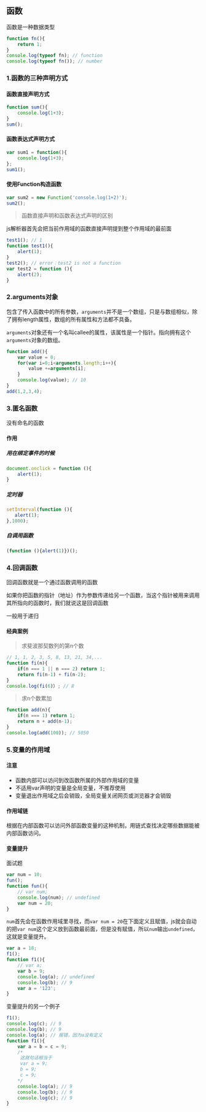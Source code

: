 ## 函数

函数是一种数据类型

```js
function fn(){
    return 1;
}
console.log(typeof fn); // function
console.log(typeof fn()); // number
```

### 1.函数的三种声明方式

#### 函数直接声明方式

```js
function sum(){
    console.log(1+3);
}
sum();
```

#### 函数表达式声明方式

```js
var sum1 = function(){
    console.log(1+3);
};
sum1();
```

#### 使用Function构造函数

```js
var sum2 = new Function('console.log(1+2)');
sum2();
```

> 函数直接声明和函数表达式声明的区别

js解析器首先会把当前作用域的函数直接声明提到整个作用域的最前面

```js
test1(); // 1
function test1(){
    alert(1);
}
test2(); // error：test2 is not a function
var test2 = function (){
    alert(2);
}
```



### 2.arguments对象

包含了传入函数中的所有参数，`arguments`并不是一个数组，只是与数组相似，除了拥有length属性，数组的所有属性和方法都不具备。

`arguments`对象还有一个名叫callee的属性，该属性是一个指针。指向拥有这个`arguments`对象的数组。

```js
function add(){
    var value = 0;
    for(var i=0;i<arguments.length;i++){
        value +=arguments[i];
    }
    console.log(value); // 10
}
add(1,2,3,4);
```

### 3.匿名函数

没有命名的函数

#### 作用

##### 用在绑定事件的时候

```js
document.onclick = function (){
    alert(1);
}
```

##### 定时器

```js
setInterval(function (){
   alert(1); 
},1000);
```

##### 自调用函数

```js
(function (){alert(1)})();
```

### 4.回调函数

回调函数就是一个通过函数调用的函数

如果你把函数的指针（地址）作为参数传递给另一个函数，当这个指针被用来调用其所指向的函数时，我们就说这是回调函数

一般用于递归

#### 经典案例

> 求斐波那契数列的第n个数

```js
// 1, 1, 2, 3, 5, 8, 13, 21, 34,...
function fi(n){
    if(n === 1 || n === 2) return 1;
    return fi(n-1) + fi(n-2);
}
console.log(fi(6)）; // 8
```

> 求n个数累加

```js
function add(n){
    if(n === 1) return 1;
    return n + add(n-1);
}
console.log(add(100)); // 5050
```

### 5.变量的作用域

#### 注意

- 函数内部可以访问到改函数所属的外部作用域的变量
- 不适用var声明的变量是全局变量，不推荐使用
- 变量退出作用域之后会销毁，全局变量关闭网页或浏览器才会销毁

#### 作用域链

根据在内部函数可以访问外部函数变量的这种机制，用链式查找决定哪些数据能被内部函数访问。 

#### 变量提升

面试题

```js
var num = 10;
fun();
function fun(){
    // var num;
    console.log(num); // undefined
    var num = 20;
}
```

`num`首先会在函数作用域里寻找，而`var num = 20`在下面定义且赋值，js就会自动的把`var num`这个定义放到函数最前面，但是没有赋值，所以`num`输出`undefined`，这就是变量提升。

```js
var a = 18;
f1();
function f1(){
    // var a;
    var b = 9;
    console.log(a); // undefined
    console.log(b); // 9
    var a = '123';
}
```

变量提升的另一个例子

```js
f1();
console.log(c); // 9
console.log(b); // 9
console.log(a); // 报错，因为a没有定义
function f1(){
    var a = b = c = 9;
    /*
     这就句话相当于
     var a = 9;
     b = 9;
     c = 9;
    */
    console.log(a); // 9
    console.log(b); // 9
    console.log(c); // 9
}
```



